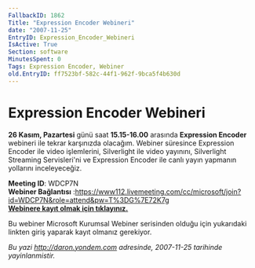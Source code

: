 ```yaml
---
FallbackID: 1862
Title: "Expression Encoder Webineri"
date: "2007-11-25"
EntryID: Expression_Encoder_Webineri
IsActive: True
Section: software
MinutesSpent: 0
Tags: Expression Encoder, Webiner
old.EntryID: ff7523bf-582c-44f1-962f-9bca5f4b630d
---
```

# Expression Encoder Webineri
**26 Kasım, Pazartesi** günü saat **15.15-16.00** arasında **Expression
Encoder** webineri ile tekrar karşınızda olacağım. Webiner süresince
Expression Encoder ile video işlemlerini, Silverlight ile video
yayınını, Silverlight Streaming Servisleri'ni ve Expression Encoder ile
canlı yayın yapmanın yollarını inceleyeceğiz.

**Meeting ID**: WDCP7N\
 **Webiner Bağlantısı**
:<https://www112.livemeeting.com/cc/microsoft/join?id=WDCP7N&role=attend&pw=T%3DG%7E72K7g> \
 [**Webinere kayıt olmak için
tıklayınız.**](http://msevents.microsoft.com/CUI/WebCastEventDetails.aspx?EventID=1032358780&EventCategory=2&culture=tr-TR&CountryCode=TR)

Bu webiner Microsoft Kurumsal Webiner serisinden olduğu için yukarıdaki
linkten giriş yaparak kayıt olmanız gerekiyor.



*Bu yazi http://daron.yondem.com adresinde, 2007-11-25 tarihinde yayinlanmistir.*
